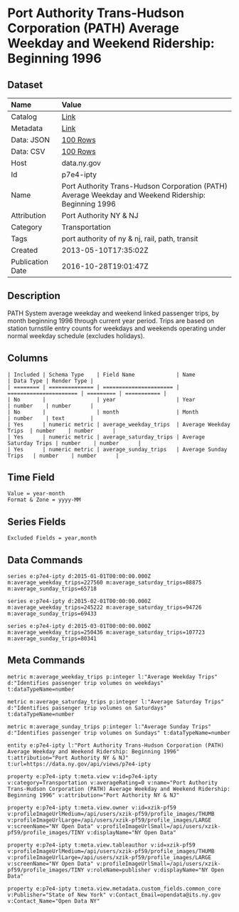 # Port Authority Trans-Hudson Corporation (PATH) Average Weekday and Weekend Ridership: Beginning 1996

## Dataset

| Name | Value |
| :--- | :---- |
| Catalog | [Link](https://catalog.data.gov/dataset/port-authority-trans-hudson-corporation-path-average-weekday-and-weekend-ridership-beginni) |
| Metadata | [Link](https://data.ny.gov/api/views/p7e4-ipty) |
| Data: JSON | [100 Rows](https://data.ny.gov/api/views/p7e4-ipty/rows.json?max_rows=100) |
| Data: CSV | [100 Rows](https://data.ny.gov/api/views/p7e4-ipty/rows.csv?max_rows=100) |
| Host | data.ny.gov |
| Id | p7e4-ipty |
| Name | Port Authority Trans-Hudson Corporation (PATH) Average Weekday and Weekend Ridership: Beginning 1996 |
| Attribution | Port Authority NY & NJ |
| Category | Transportation |
| Tags | port authority of ny & nj, rail, path, transit |
| Created | 2013-05-10T17:35:02Z |
| Publication Date | 2016-10-28T19:01:47Z |

## Description

PATH System average weekday and weekend linked passenger trips, by month beginning 1996 through current year period.  Trips are based on station turnstile entry counts for weekdays and weekends operating under normal weekday schedule (excludes holidays).

## Columns

```ls
| Included | Schema Type    | Field Name             | Name                   | Data Type | Render Type |
| ======== | ============== | ====================== | ====================== | ========= | =========== |
| No       |                | year                   | Year                   | number    | number      |
| No       |                | month                  | Month                  | number    | text        |
| Yes      | numeric metric | average_weekday_trips  | Average Weekday Trips  | number    | number      |
| Yes      | numeric metric | average_saturday_trips | Average Saturday Trips | number    | number      |
| Yes      | numeric metric | average_sunday_trips   | Average Sunday Trips   | number    | number      |
```

## Time Field

```ls
Value = year-month
Format & Zone = yyyy-MM
```

## Series Fields

```ls
Excluded Fields = year,month
```

## Data Commands

```ls
series e:p7e4-ipty d:2015-01-01T00:00:00.000Z m:average_weekday_trips=227560 m:average_saturday_trips=88875 m:average_sunday_trips=65718

series e:p7e4-ipty d:2015-02-01T00:00:00.000Z m:average_weekday_trips=245222 m:average_saturday_trips=94726 m:average_sunday_trips=69433

series e:p7e4-ipty d:2015-03-01T00:00:00.000Z m:average_weekday_trips=250436 m:average_saturday_trips=107723 m:average_sunday_trips=80341
```

## Meta Commands

```ls
metric m:average_weekday_trips p:integer l:"Average Weekday Trips" d:"Identifies passenger trip volumes on weekdays" t:dataTypeName=number

metric m:average_saturday_trips p:integer l:"Average Saturday Trips" d:"Identifies passenger trip volumes on Saturdays" t:dataTypeName=number

metric m:average_sunday_trips p:integer l:"Average Sunday Trips" d:"Identifies passenger trip volumes on Sundays" t:dataTypeName=number

entity e:p7e4-ipty l:"Port Authority Trans-Hudson Corporation (PATH) Average Weekday and Weekend Ridership: Beginning 1996" t:attribution="Port Authority NY & NJ" t:url=https://data.ny.gov/api/views/p7e4-ipty

property e:p7e4-ipty t:meta.view v:id=p7e4-ipty v:category=Transportation v:averageRating=0 v:name="Port Authority Trans-Hudson Corporation (PATH) Average Weekday and Weekend Ridership: Beginning 1996" v:attribution="Port Authority NY & NJ"

property e:p7e4-ipty t:meta.view.owner v:id=xzik-pf59 v:profileImageUrlMedium=/api/users/xzik-pf59/profile_images/THUMB v:profileImageUrlLarge=/api/users/xzik-pf59/profile_images/LARGE v:screenName="NY Open Data" v:profileImageUrlSmall=/api/users/xzik-pf59/profile_images/TINY v:displayName="NY Open Data"

property e:p7e4-ipty t:meta.view.tableauthor v:id=xzik-pf59 v:profileImageUrlMedium=/api/users/xzik-pf59/profile_images/THUMB v:profileImageUrlLarge=/api/users/xzik-pf59/profile_images/LARGE v:screenName="NY Open Data" v:profileImageUrlSmall=/api/users/xzik-pf59/profile_images/TINY v:roleName=publisher v:displayName="NY Open Data"

property e:p7e4-ipty t:meta.view.metadata.custom_fields.common_core v:Publisher="State of New York" v:Contact_Email=opendata@its.ny.gov v:Contact_Name="Open Data NY"
```